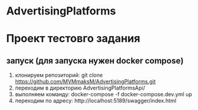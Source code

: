 # AdvertisingPlatforms
# Проект тестовго задания
## запуск (для запуска нужен docker compose)
1. клонируем репозиторий: git clone https://github.com/MVMmaksM/AdvertisingPlatforms.git
2. переходим в директорию AdvertisingPlatformsApi/
3. выполняем команду: docker-compose -f docker-compose.dev.yml up
4. переходим по адресу: http://localhost:5189/swagger/index.html



